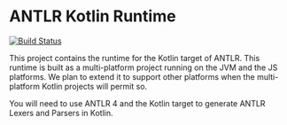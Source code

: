# ANTLR Kotlin Runtime

[![Build Status](https://travis-ci.org/ftomassetti/antlr-kotlin-runtime.svg?branch=master)](https://travis-ci.orgftomassetti/antlr-kotlin-runtime)

This project contains the runtime for the Kotlin target of ANTLR. This runtime is built as a multi-platform project
running on the JVM and the JS platforms. We plan to extend it to support other platforms when the multi-platform Kotlin
projects will permit so.

You will need to use ANTLR 4 and the Kotlin target to generate ANTLR Lexers and Parsers in Kotlin. 
